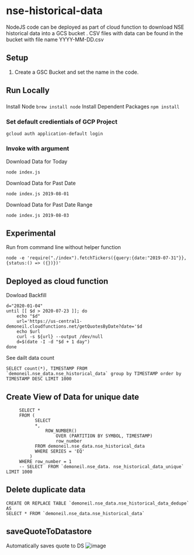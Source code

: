 # nse-historical-data

NodeJS code can be deployed as part of cloud function to download NSE historical data into a GCS bucket . CSV files with data can be found in the bucket with file name YYYY-MM-DD.csv

## Setup

1. Create a GSC Bucket and set the name in the code.

## Run Locally 

###
Install Node 
``` brew install node ```
Install Dependent Packages
``` npm install ```

### Set default credientials of GCP Project 
```
gcloud auth application-default login
```
### Invoke with argument 

Download Data for Today 
```
node index.js 
```

Download Data for Past Date
```
node index.js 2019-08-01
```

Download Data for Past Date Range
```
node index.js 2019-08-03
```

## Experimental 
Run from command line without helper function 
```
node -e 'require("./index").fetchTickers({query:{date:"2019-07-31"}},{status:() => ({})})'
```

## Deployed as cloud function 

Dowload Backfill
```
d="2020-01-04"
until [[ $d > 2020-07-23 ]]; do 
    echo "$d"
    url='https://us-central1-demoneil.cloudfunctions.net/getQuotesByDate?date='$d
    echo $url
    curl -s ${url} --output /dev/null 
    d=$(date -I -d "$d + 1 day")
done

```

See dailt data count 

```
SELECT count(*), TIMESTAMP FROM `demoneil.nse_data.nse_historical_data` group by TIMESTAMP order by TIMESTAMP DESC LIMIT 1000
```

## Create View of Data for unique date
```
     SELECT *
     FROM (
           SELECT
           *,
               ROW_NUMBER()
                   OVER (PARTITION BY SYMBOL, TIMESTAMP)
                   row_number
           FROM demoneil.nse_data.nse_historical_data
           WHERE SERIES = 'EQ'
         )
     WHERE row_number = 1
     -- SELECT  FROM `demoneil.nse_data. nse_historical_data_unique` LIMIT 1000
```


## Delete duplicate data
```
CREATE OR REPLACE TABLE `demoneil.nse_data.nse_historical_data_dedupe`
AS
SELECT * FROM `demoneil.nse_data.nse_historical_data`
```

## saveQuoteToDatastore
Automatically saves quote to DS
![image](https://user-images.githubusercontent.com/726337/115161330-ba9acb00-a0ba-11eb-91b9-79c708b699cd.png)
